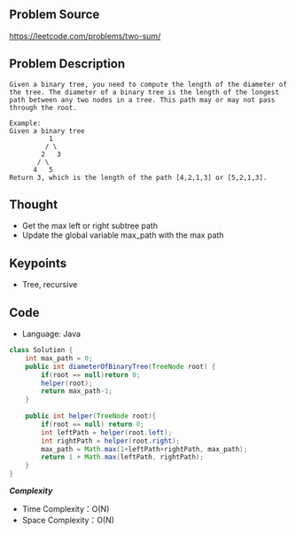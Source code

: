 ## Problem Source
https://leetcode.com/problems/two-sum/

## Problem Description
```
Given a binary tree, you need to compute the length of the diameter of the tree. The diameter of a binary tree is the length of the longest path between any two nodes in a tree. This path may or may not pass through the root.

Example:
Given a binary tree
          1
         / \
        2   3
       / \     
      4   5    
Return 3, which is the length of the path [4,2,1,3] or [5,2,1,3].
```

## Thought
- Get the max left or right subtree path
- Update the global variable max_path with the max path

## Keypoints
- Tree, recursive


## Code
* Language: Java

```Java
class Solution {
    int max_path = 0;
    public int diameterOfBinaryTree(TreeNode root) {
        if(root == null)return 0;
        helper(root);
        return max_path-1;
    }
    
    public int helper(TreeNode root){
        if(root == null) return 0;
        int leftPath = helper(root.left);
        int rightPath = helper(root.right);
        max_path = Math.max(1+leftPath+rightPath, max_path);
        return 1 + Math.max(leftPath, rightPath);
    }
}
```

***Complexity***

- Time Complexity：O(N)
- Space Complexity：O(N)
